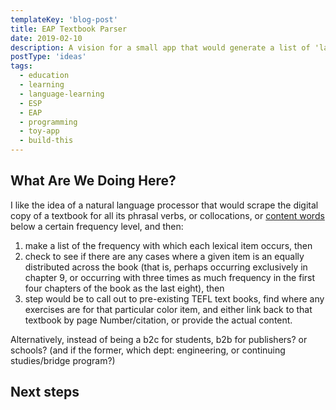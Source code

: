 ```yaml
---
templateKey: 'blog-post'
title: EAP Textbook Parser
date: 2019-02-10
description: A vision for a small app that would generate a list of 'language to learn' in order to scaffold ELL's engagement with an English-medium content course's main textbook.
postType: 'ideas'
tags:
  - education
  - learning
  - language-learning
  - ESP
  - EAP
  - programming
  - toy-app
  - build-this
---
```


## What Are We Doing Here?

<!-- 1. Program to parse reoccuring parts of speech/collocations within a preexisting textbook (so as to build a course/lesson around it.) -->



I like the idea of a natural language processor that would scrape the digital copy of a textbook for all its phrasal verbs, or collocations, or [content words](https://en.wikipedia.org/wiki/Content_word) below a certain frequency level, and then:
1. make a list of the frequency with which each lexical item occurs, then 
2. check to see if there are any cases where a given item is an equally distributed across the book (that is, perhaps occurring exclusively in chapter 9, or occurring with three times as much frequency in the first four chapters of the book as the last eight), then
3. step would be to call out to pre-existing TEFL text books, find where any exercises are for that particular color item, and either link back to that textbook by page Number/citation, or provide the actual content.

Alternatively, instead of being a b2c for students, b2b for publishers? or schools? (and if the former, which dept: engineering, or continuing studies/bridge program?)

## Next steps

